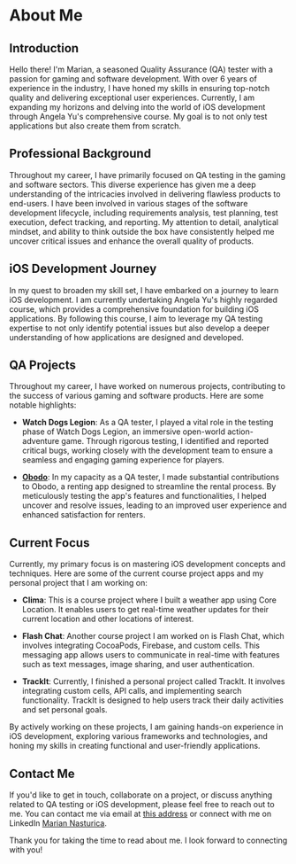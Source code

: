 <!---
marianul-commits/marianul-commits is a ✨ special ✨ repository because its `README.md` (this file) appears on your GitHub profile.
You can click the Preview link to take a look at your changes.
--->


# About Me

## Introduction
Hello there! I'm Marian, a seasoned Quality Assurance (QA) tester with a passion for gaming and software development. With over 6 years of experience in the industry, I have honed my skills in ensuring top-notch quality and delivering exceptional user experiences. Currently, I am expanding my horizons and delving into the world of iOS development through Angela Yu's comprehensive course. My goal is to not only test applications but also create them from scratch.

## Professional Background
Throughout my career, I have primarily focused on QA testing in the gaming and software sectors. This diverse experience has given me a deep understanding of the intricacies involved in delivering flawless products to end-users. I have been involved in various stages of the software development lifecycle, including requirements analysis, test planning, test execution, defect tracking, and reporting. My attention to detail, analytical mindset, and ability to think outside the box have consistently helped me uncover critical issues and enhance the overall quality of products.

## iOS Development Journey
In my quest to broaden my skill set, I have embarked on a journey to learn iOS development. I am currently undertaking Angela Yu's highly regarded course, which provides a comprehensive foundation for building iOS applications. By following this course, I aim to leverage my QA testing expertise to not only identify potential issues but also develop a deeper understanding of how applications are designed and developed.

## QA Projects
Throughout my career, I have worked on numerous projects, contributing to the success of various gaming and software products. Here are some notable highlights:

- **Watch Dogs Legion**: As a QA tester, I played a vital role in the testing phase of Watch Dogs Legion, an immersive open-world action-adventure game. Through rigorous testing, I identified and reported critical bugs, working closely with the development team to ensure a seamless and engaging gaming experience for players.

- **[Obodo](https://obodo.app)**: In my capacity as a QA tester, I made substantial contributions to Obodo, a renting app designed to streamline the rental process. By meticulously testing the app's features and functionalities, I helped uncover and resolve issues, leading to an improved user experience and enhanced satisfaction for renters.

## Current Focus

Currently, my primary focus is on mastering iOS development concepts and techniques. Here are some of the current course project apps and my personal project that I am working on:

- **Clima**: This is a course project where I built a weather app using Core Location. It enables users to get real-time weather updates for their current location and other locations of interest.

- **Flash Chat**: Another course project I am worked on is Flash Chat, which involves integrating CocoaPods, Firebase, and custom cells. This messaging app allows users to communicate in real-time with features such as text messages, image sharing, and user authentication.

- **TrackIt**: Currently, I finished a personal project called TrackIt. It involves integrating custom cells, API calls, and implementing search functionality. TrackIt is designed to help users track their daily activities and set personal goals.

By actively working on these projects, I am gaining hands-on experience in iOS development, exploring various frameworks and technologies, and honing my skills in creating functional and user-friendly applications.

## Contact Me
If you'd like to get in touch, collaborate on a project, or discuss anything related to QA testing or iOS development, please feel free to reach out to me. You can contact me via email at [this address](mvnasturica@gmail.com) or connect with me on LinkedIn [Marian Nasturica](https://www.linkedin.com/in/n%C4%83sturic%C4%83-marian-437ba7193).

Thank you for taking the time to read about me. I look forward to connecting with you!
